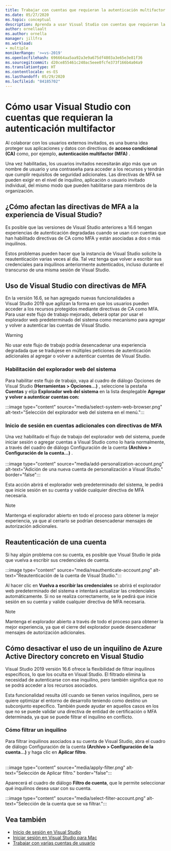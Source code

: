 ```yaml
---
title: Trabajar con cuentas que requieran la autenticación multifactor
ms.date: 05/27/2020
ms.topic: conceptual
description: Aprenda a usar Visual Studio con cuentas que requieran la autenticación multifactor
author: ornellaalt
ms.author: ornella
manager: jillfra
ms.workload:
- multiple
monikerRange: '>=vs-2019'
ms.openlocfilehash: 696664aa5aa92a3e9a675df4803a3e65e3e81f36
ms.sourcegitcommit: d20ce855461c240ac5eee0fcfe373f166b4a04a9
ms.translationtype: HT
ms.contentlocale: es-ES
ms.lasthandoff: 05/29/2020
ms.locfileid: "84185702"
---
```

# <a name="how-to-use-visual-studio-with-accounts-that-require-multi-factor-authentication"></a>Cómo usar Visual Studio con cuentas que requieran la autenticación multifactor

Al colaborar con los usuarios externos invitados, es una buena idea proteger sus aplicaciones y datos con directivas de **acceso condicional (CA)** como, por ejemplo, **autenticación multifactor (MFA)** .  

Una vez habilitadas, los usuarios invitados necesitarán algo más que un nombre de usuario y una contraseña para acceder a los recursos y tendrán que cumplir requisitos de seguridad adicionales. Las directivas de MFA se pueden exigir en el nivel de inquilino, aplicación o usuario invitado individual, del mismo modo que pueden habilitarse para miembros de la organización. 

## <a name="how-is-the-visual-studio-experience-affected-by-mfa-policies"></a>¿Cómo afectan las directivas de MFA a la experiencia de Visual Studio?
Es posible que las versiones de Visual Studio anteriores a 16.6 tengan experiencias de autenticación degradadas cuando se usan con cuentas que han habilitado directivas de CA como MFA y están asociadas a dos o más inquilinos.

Estos problemas pueden hacer que la instancia de Visual Studio solicite la reautenticación varias veces al día. Tal vez tenga que volver a escribir sus credenciales para inquilinos anteriormente autenticados, incluso durante el transcurso de una misma sesión de Visual Studio.

## <a name="using-visual-studio-with-mfa-policies"></a>Uso de Visual Studio con directivas de MFA
En la versión 16.6, se han agregado nuevas funcionalidades a Visual Studio 2019 que agilizan la forma en que los usuarios pueden acceder a los recursos protegidos mediante directivas de CA como MFA. Para usar este flujo de trabajo mejorado, deberá optar por usar el explorador web predeterminado del sistema como mecanismo para agregar y volver a autenticar las cuentas de Visual Studio.  

> [!WARNING]
> No usar este flujo de trabajo podría desencadenar una experiencia degradada que se tradujese en múltiples peticiones de autenticación adicionales al agregar o volver a autenticar cuentas de Visual Studio. 

### <a name="enabling-system-web-browser"></a>Habilitación del explorador web del sistema  
Para habilitar este flujo de trabajo, vaya al cuadro de diálogo Opciones de Visual Studio **(Herramientas > Opciones...)** , seleccione la pestaña **Cuentas** y elija **Explorador web del sistema** en la lista desplegable **Agregar y volver a autenticar cuentas con:** 

:::image type="content" source="media/select-system-web-browser.png" alt-text="Selección del explorador web del sistema en el menú.":::

### <a name="sign-into-additional-accounts-with-mfapolicies"></a>Inicio de sesión en cuentas adicionales con directivas de MFA 
Una vez habilitado el flujo de trabajo del explorador web del sistema, puede iniciar sesión o agregar cuentas a Visual Studio como lo haría normalmente, a través del cuadro de diálogo Configuración de la cuenta **(Archivo > Configuración de la cuenta…)** .   
</br>
:::image type="content" source="media/add-personalization-account.png" alt-text="Adición de una nueva cuenta de personalización a Visual Studio." border="false":::

Esta acción abrirá el explorador web predeterminado del sistema, le pedirá que inicie sesión en su cuenta y valide cualquier directiva de MFA necesaria. 

> [!NOTE] 
> Mantenga el explorador abierto en todo el proceso para obtener la mejor experiencia, ya que al cerrarlo se podrían desencadenar mensajes de autorización adicionales. 

## <a name="reauthenticating-an-account"></a>Reautenticación de una cuenta  
Si hay algún problema con su cuenta, es posible que Visual Studio le pida que vuelva a escribir sus credenciales de cuenta.  

:::image type="content" source="media/reauthenticate-account.png" alt-text="Reautenticación de la cuenta de Visual Studio.":::

Al hacer clic en **Vuelva a escribir las credenciales** se abrirá el explorador web predeterminado del sistema e intentará actualizar las credenciales automáticamente. Si no se realiza correctamente, se le pedirá que inicie sesión en su cuenta y valide cualquier directiva de MFA necesaria. 

> [!NOTE] 
> Mantenga el explorador abierto a través de todo el proceso para obtener la mejor experiencia, ya que el cierre del explorador puede desencadenar mensajes de autorización adicionales. 

## <a name="how-to-opt-out-of-using-a-specific-azure-active-directory-tenant-in-visual-studio"></a>Cómo desactivar el uso de un inquilino de Azure Active Directory concreto en Visual Studio

Visual Studio 2019 versión 16.6 ofrece la flexibilidad de filtrar inquilinos específicos, lo que los oculta en Visual Studio. El filtrado elimina la necesidad de autenticarse con ese inquilino, pero también significa que no se podrá acceder a los recursos asociados. 

Esta funcionalidad resulta útil cuando se tienen varios inquilinos, pero se quiere optimizar el entorno de desarrollo teniendo como destino un subconjunto específico. También puede ayudar en aquellos casos en los que no se puede validar una directiva de entidad de certificación o MFA determinada, ya que se puede filtrar el inquilino en conflicto. 

### <a name="how-to-filter-out-a-tenant"></a>Cómo filtrar un inquilino
Para filtrar inquilinos asociados a su cuenta de Visual Studio, abra el cuadro de diálogo Configuración de la cuenta **(Archivo > Configuración de la cuenta...)** y haga clic en **Aplicar filtro**. 
</br>
</br>

:::image type="content" source="media/apply-filter.png" alt-text="Selección de Aplicar filtro." border="false":::

Aparecerá el cuadro de diálogo **Filtro de cuenta**, que le permite seleccionar qué inquilinos desea usar con su cuenta. 

:::image type="content" source="media/select-filter-account.png" alt-text="Selección de la cuenta que se va filtrar.":::

## <a name="see-also"></a>Vea también

- [Inicio de sesión en Visual Studio](signing-in-to-visual-studio.md)
- [Iniciar sesión en Visual Studio para Mac](/visualstudio/mac/signing-in)
- [Trabajar con varias cuentas de usuario](work-with-multiple-user-accounts.md)